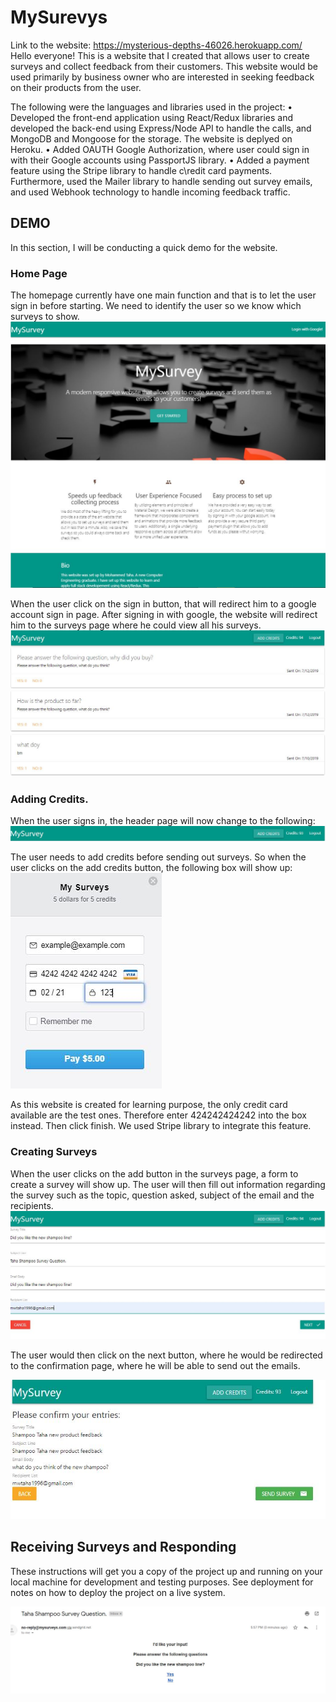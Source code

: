 # MySurevys
Link to the website: https://mysterious-depths-46026.herokuapp.com/
Hello everyone! This is a website that I created that allows user to create surveys and collect feedback from their customers. This website would be used primarily by business owner who are interested in seeking feedback on their products from the user. 

The following were the languages and libraries used in the project:
•	Developed the front-end application using React/Redux libraries and developed the back-end using Express/Node API to handle the calls, and MongoDB and Mongoose for the storage. The website is deplyed on Heroku. 
•	Added OAUTH Google Authorization, where user could sign in with their Google accounts using PassportJS library. 
•	Added a payment feature using the Stripe library to handle c\redit card payments. Furthermore, used the Mailer library to handle sending out survey emails, and used Webhook technology to handle incoming feedback traffic. 


## DEMO

In this section, I will be conducting a quick demo for the website. 

### Home Page

The homepage currently have one main function and that is to let the user sign in before starting. We need to identify the user so we know which surveys to show. 
![demo1](/images/home.JPG)

When the user click on the sign in button, that will redirect him to a google account sign in page. After signing in with google, the website will redirect him to the surveys page where he could view all his surveys. 
![demo2](/images/surveyspage.JPG)



### Adding Credits.
When the user signs in, the header page will now change to the following:
![demo3](/images/header.JPG)

The user needs to add credits before sending out surveys. So when the user clicks on the add credits button, the following box will show up:
![demo4](/images/addcredit.JPG)

As this website is created for learning purpose, the only credit card available are the test ones. Therefore enter 424242424242 into the box instead. Then click finish. We used Stripe library to integrate this feature. 

### Creating Surveys

When the user clicks on the add button in the surveys page, a form to create a survey will show up. The user will then fill out information regarding the survey such as the topic, question asked, subject of the email and the recipients.
![demo5](/images/newsurvey.JPG)

The user would then click on the next button, where he would be redirected to the confirmation page, where he will be able to send out the emails. 

![demo6](/images/confirmation.JPG)


## Receiving Surveys and Responding

These instructions will get you a copy of the project up and running on your local machine for development and testing purposes. See deployment for notes on how to deploy the project on a live system.

![demo7](/images/email.JPG)

